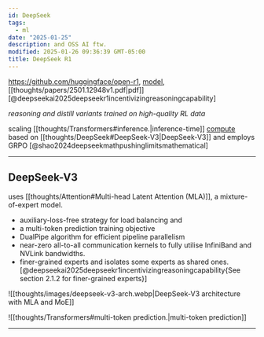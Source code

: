 ```yaml
---
id: DeepSeek
tags:
  - ml
date: "2025-01-25"
description: and OSS AI ftw.
modified: 2025-01-26 09:36:39 GMT-05:00
title: DeepSeek R1
---
```


https://github.com/huggingface/open-r1, [model](https://huggingface.co/deepseek-ai/DeepSeek-R1), [[thoughts/papers/2501.12948v1.pdf|pdf]] [@deepseekai2025deepseekr1incentivizingreasoningcapability]

_reasoning and distill variants trained on high-quality RL data_

scaling [[thoughts/Transformers#inference.|inference-time]] [compute](https://openai.com/index/learning-to-reason-with-llms/) based on [[thoughts/DeepSeek#DeepSeek-V3|DeepSeek-V3]] and employs GRPO [@shao2024deepseekmathpushinglimitsmathematical]

---

## DeepSeek-V3

uses [[thoughts/Attention#Multi-head Latent Attention (MLA)]], a mixture-of-expert model.

- auxiliary-loss-free strategy for load balancing and
- a multi-token prediction training objective
- DualPipe algorithm for efficient pipeline parallelism
- near-zero all-to-all communication kernels to fully utilise InfiniBand and NVLink bandwidths.
- finer-grained experts and isolates some experts as shared ones. [@deepseekai2025deepseekr1incentivizingreasoningcapability{See section 2.1.2 for finer-grained experts}]

![[thoughts/images/deepseek-v3-arch.webp|DeepSeek-V3 architecture with MLA and MoE]]

![[thoughts/Transformers#multi-token prediction.|multi-token prediction]]

---
